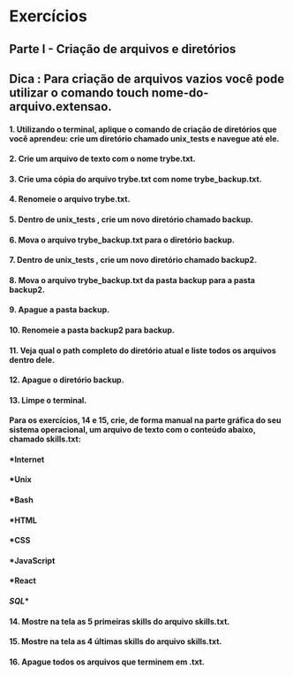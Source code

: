 # Exercícios

## Parte I - Criação de arquivos e diretórios
## Dica : Para criação de arquivos vazios você pode utilizar o comando touch nome-do-arquivo.extensao.

#### 1. Utilizando o terminal, aplique o comando de criação de diretórios que você aprendeu: crie um diretório chamado unix_tests e navegue até ele.

#### 2. Crie um arquivo de texto com o nome trybe.txt.

#### 3. Crie uma cópia do arquivo trybe.txt com nome trybe_backup.txt.

#### 4. Renomeie o arquivo trybe.txt.

#### 5. Dentro de unix_tests , crie um novo diretório chamado backup.

#### 6. Mova o arquivo trybe_backup.txt para o diretório backup.

#### 7. Dentro de unix_tests , crie um novo diretório chamado backup2.

#### 8. Mova o arquivo trybe_backup.txt da pasta backup para a pasta backup2.

#### 9. Apague a pasta backup.

#### 10. Renomeie a pasta backup2 para backup.

#### 11. Veja qual o path completo do diretório atual e liste todos os arquivos dentro dele.

#### 12. Apague o diretório backup.

#### 13. Limpe o terminal.

#### Para os exercícios, 14 e 15, crie, de forma manual na parte gráfica do seu sistema operacional, um arquivo de texto com o conteúdo abaixo, chamado skills.txt:

#### *Internet
#### *Unix
#### *Bash
#### *HTML
#### *CSS
#### *JavaScript
#### *React
#### *SQL**

#### 14. Mostre na tela as 5 primeiras skills do arquivo skills.txt.

#### 15. Mostre na tela as 4 últimas skills do arquivo skills.txt.

#### 16. Apague todos os arquivos que terminem em .txt.



